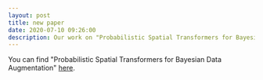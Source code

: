 ```yaml
---
layout: post
title: new paper
date: 2020-07-10 09:26:00
description: Our work on "Probabilistic Spatial Transformers for Bayesian Data Augmentation" is out on arxiv.
---
```

You can find "Probabilistic Spatial Transformers for Bayesian Data Augmentation" <a href="https://arxiv.org/pdf/2004.03637.pdf">here</a>. 
